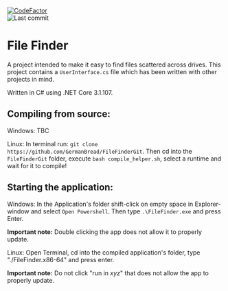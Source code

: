 [![CodeFactor](https://www.codefactor.io/repository/github/germanbread/filefindergit/badge/master)](https://www.codefactor.io/repository/github/germanbread/filefindergit/overview/master)
<br>
![Last commit](https://img.shields.io/github/last-commit/GermanBread/FileFinderGit)

# File Finder

A project intended to make it easy to find files scattered across drives.
This project contains a `UserInterface.cs` file which has been written with other projects in mind.

Written in C# using .NET Core 3.1.107.

## Compiling from source:

Windows: 
TBC

Linux: 
In terminal run: `git clone https://github.com/GermanBread/FileFinderGit`.
Then cd into the `FileFinderGit` folder, execute `bash compile_helper.sh`, select a runtime and wait for it to compile!

## Starting the application:

Windows: 
In the Application's folder shift-click on empty space in Explorer-window and select `Open Powershell`.
Then type `.\FileFinder.exe` and press Enter.

**Important note:** Double clicking the app does not allow it to properly update.

Linux: 
Open Terminal, cd into the compiled application's folder, type "./FileFinder.x86-64" and press enter.

**Important note:** Do not click "run in *xyz*" that does not allow the app to properly update.
